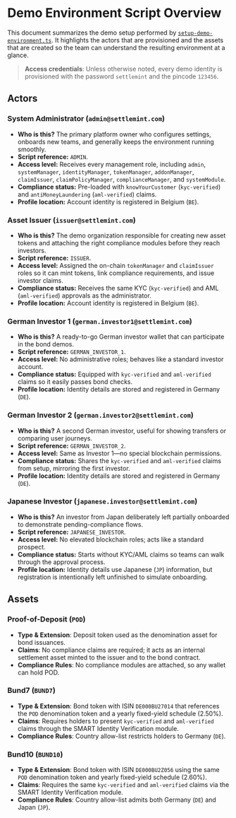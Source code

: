 # Demo Environment Script Overview

This document summarizes the demo setup performed by
[`setup-demo-environment.ts`](./setup-demo-environment.ts). It highlights the
actors that are provisioned and the assets that are created so the team can
understand the resulting environment at a glance.

> **Access credentials**: Unless otherwise noted, every demo identity is
> provisioned with the password `settlemint` and the pincode `123456`.

## Actors

### System Administrator (`admin@settlemint.com`)

- **Who is this?** The primary platform owner who configures settings, onboards
  new teams, and generally keeps the environment running smoothly.
- **Script reference:** `ADMIN`.
- **Access level:** Receives every management role, including `admin`,
  `systemManager`, `identityManager`, `tokenManager`, `addonManager`,
  `claimIssuer`, `claimPolicyManager`, `complianceManager`, and `systemModule`.
- **Compliance status:** Pre-loaded with `knowYourCustomer` (`kyc-verified`) and
  `antiMoneyLaundering` (`aml-verified`) claims.
- **Profile location:** Account identity is registered in Belgium (`BE`).

### Asset Issuer (`issuer@settlemint.com`)

- **Who is this?** The demo organization responsible for creating new asset
  tokens and attaching the right compliance modules before they reach investors.
- **Script reference:** `ISSUER`.
- **Access level:** Assigned the on-chain `tokenManager` and `claimIssuer` roles
  so it can mint tokens, link compliance requirements, and issue investor
  claims.
- **Compliance status:** Receives the same KYC (`kyc-verified`) and AML
  (`aml-verified`) approvals as the administrator.
- **Profile location:** Account identity is registered in Belgium (`BE`).

### German Investor 1 (`german.investor1@settlemint.com`)

- **Who is this?** A ready-to-go German investor wallet that can participate in
  the bond demos.
- **Script reference:** `GERMAN_INVESTOR_1`.
- **Access level:** No administrative roles; behaves like a standard investor
  account.
- **Compliance status:** Equipped with `kyc-verified` and `aml-verified` claims
  so it easily passes bond checks.
- **Profile location:** Identity details are stored and registered in Germany
  (`DE`).

### German Investor 2 (`german.investor2@settlemint.com`)

- **Who is this?** A second German investor, useful for showing transfers or
  comparing user journeys.
- **Script reference:** `GERMAN_INVESTOR_2`.
- **Access level:** Same as Investor 1—no special blockchain permissions.
- **Compliance status:** Shares the `kyc-verified` and `aml-verified` claims
  from setup, mirroring the first investor.
- **Profile location:** Identity details are stored and registered in Germany
  (`DE`).

### Japanese Investor (`japanese.investor@settlemint.com`)

- **Who is this?** An investor from Japan deliberately left partially onboarded
  to demonstrate pending-compliance flows.
- **Script reference:** `JAPANESE_INVESTOR`.
- **Access level:** No elevated blockchain roles; acts like a standard prospect.
- **Compliance status:** Starts without KYC/AML claims so teams can walk through
  the approval process.
- **Profile location:** Identity details use Japanese (`JP`) information, but
  registration is intentionally left unfinished to simulate onboarding.

## Assets

### Proof-of-Deposit (`POD`)

- **Type & Extension**: Deposit token used as the denomination asset for bond
  issuances.
- **Claims**: No compliance claims are required; it acts as an internal
  settlement asset minted to the issuer and to the bond contract.
- **Compliance Rules**: No compliance modules are attached, so any wallet can
  hold POD.

### Bund7 (`BUND7`)

- **Type & Extension**: Bond token with ISIN `DE000BU27014` that references the
  `POD` denomination token and a yearly fixed-yield schedule (2.50%).
- **Claims**: Requires holders to present `kyc-verified` and `aml-verified`
  claims through the SMART Identity Verification module.
- **Compliance Rules**: Country allow-list restricts holders to Germany (`DE`).

### Bund10 (`BUND10`)

- **Type & Extension**: Bond token with ISIN `DE000BU2Z056` using the same `POD`
  denomination token and yearly fixed-yield schedule (2.60%).
- **Claims**: Requires the same `kyc-verified` and `aml-verified` claims via the
  SMART Identity Verification module.
- **Compliance Rules**: Country allow-list admits both Germany (`DE`) and Japan
  (`JP`).
